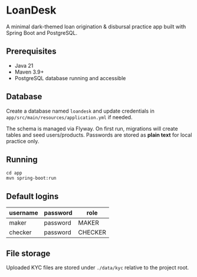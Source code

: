 # LoanDesk

A minimal dark-themed loan origination & disbursal practice app built with Spring Boot and PostgreSQL.

## Prerequisites
* Java 21
* Maven 3.9+
* PostgreSQL database running and accessible

## Database
Create a database named `loandesk` and update credentials in `app/src/main/resources/application.yml` if needed.

The schema is managed via Flyway. On first run, migrations will create tables and seed users/products. Passwords are stored as **plain text** for local practice only.

## Running
```
cd app
mvn spring-boot:run
```

## Default logins
| username | password | role |
|----------|----------|------|
| maker    | password | MAKER|
| checker  | password | CHECKER|

## File storage
Uploaded KYC files are stored under `./data/kyc` relative to the project root.
